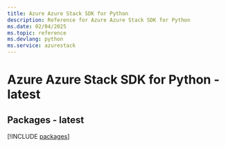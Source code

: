 ```yaml
---
title: Azure Azure Stack SDK for Python
description: Reference for Azure Azure Stack SDK for Python
ms.date: 02/04/2025
ms.topic: reference
ms.devlang: python
ms.service: azurestack
---
```

# Azure Azure Stack SDK for Python - latest
## Packages - latest
[!INCLUDE [packages](azure-stack-index.md)]
